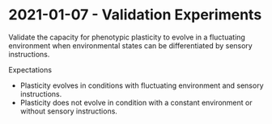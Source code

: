 # 2021-01-07 - Validation Experiments

Validate the capacity for phenotypic plasticity to evolve in a fluctuating environment when environmental states can be differentiated by sensory instructions.

Expectations

- Plasticity evolves in conditions with fluctuating environment and sensory instructions.
- Plasticity does not evolve in condition with a constant environment or without sensory instructions.